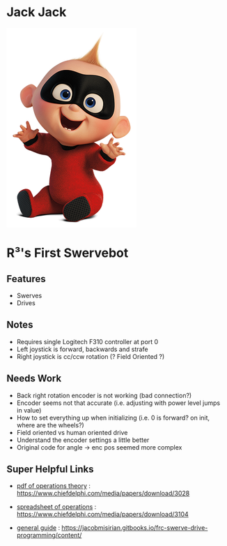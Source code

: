 # Jack Jack

![The Jack Jack of Parr](misc/Jack-Jack.png)

# R&#179;'s First Swervebot

## Features

- Swerves
- Drives

## Notes

- Requires single Logitech F310 controller at port 0
- Left joystick is forward, backwards and strafe
- Right joystick is cc/ccw rotation (? Field Oriented ?)

## Needs Work

- Back right rotation encoder is not working (bad connection?)
- Encoder seems not that accurate (i.e. adjusting with power level jumps in value)
- How to set everything up when initializing (i.e. 0 is forward? on init, where are the wheels?)
- Field oriented vs human oriented drive
- Understand the encoder settings a little better
- Original code for angle -> enc pos seemed more complex


## Super Helpful Links

- [pdf of operations theory](https://www.chiefdelphi.com/media/papers/download/3028) : https://www.chiefdelphi.com/media/papers/download/3028

- [spreadsheet of operations](https://www.chiefdelphi.com/media/papers/download/3104) : https://www.chiefdelphi.com/media/papers/download/3104

- [general guide](https://jacobmisirian.gitbooks.io/frc-swerve-drive-programming/content/) : https://jacobmisirian.gitbooks.io/frc-swerve-drive-programming/content/
